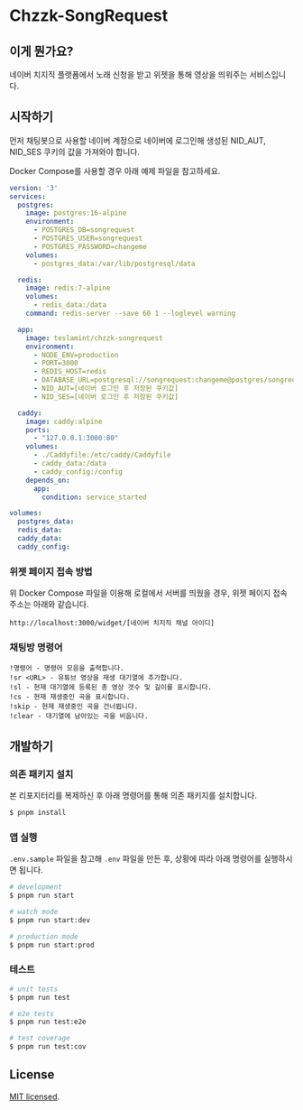 # Chzzk-SongRequest

## 이게 뭔가요?

네이버 치지직 플랫폼에서 노래 신청을 받고 위젯을 통해 영상을 띄워주는 서비스입니다.

## 시작하기

먼저 채팅봇으로 사용할 네이버 계정으로 네이버에 로그인해 생성된 NID_AUT, NID_SES 쿠키의 값을 가져와야 합니다.

Docker Compose를 사용할 경우 아래 예제 파일을 참고하세요.

```yaml
version: '3'
services:
  postgres:
    image: postgres:16-alpine
    environment:
      - POSTGRES_DB=songrequest
      - POSTGRES_USER=songrequest
      - POSTGRES_PASSWORD=changeme
    volumes:
      - postgres_data:/var/lib/postgresql/data

  redis:
    image: redis:7-alpine
    volumes:
      - redis_data:/data
    command: redis-server --save 60 1 --loglevel warning

  app:
    image: teslamint/chzzk-songrequest
    environment:
      - NODE_ENV=production
      - PORT=3000
      - REDIS_HOST=redis
      - DATABASE_URL=postgresql://songrequest:changeme@postgres/songrequest
      - NID_AUT=[네이버 로그인 후 저장된 쿠키값]
      - NID_SES=[네이버 로그인 후 저장된 쿠키값]

  caddy:
    image: caddy:alpine
    ports:
      - "127.0.0.1:3000:80"
    volumes:
      - ./Caddyfile:/etc/caddy/Caddyfile
      - caddy_data:/data
      - caddy_config:/config
    depends_on:
      app:
        condition: service_started

volumes:
  postgres_data:
  redis_data:
  caddy_data:
  caddy_config:

```

### 위젯 페이지 접속 방법

위 Docker Compose 파일을 이용해 로컬에서 서버를 띄웠을 경우, 위젯 페이지 접속 주소는 아래와 같습니다.

```text
http://localhost:3000/widget/[네이버 치지직 채널 아이디]
```

### 채팅방 명령어

```
!명령어 - 명령어 모음을 출력합니다.
!sr <URL> - 유튜브 영상을 재생 대기열에 추가합니다.
!sl - 현재 대기열에 등록된 총 영상 갯수 및 길이를 표시합니다.
!cs - 현재 재생중인 곡을 표시합니다.
!skip - 현재 재생중인 곡을 건너뜁니다.
!clear - 대기열에 남아있는 곡을 비웁니다.
```

## 개발하기

### 의존 패키지 설치

본 리포지터리를 복제하신 후 아래 명령어를 통해 의존 패키지를 설치합니다.

```bash
$ pnpm install
```

### 앱 실행

`.env.sample` 파일을 참고해 `.env` 파일을 만든 후, 상황에 따라 아래 명령어를 실행하시면 됩니다.

```bash
# development
$ pnpm run start

# watch mode
$ pnpm run start:dev

# production mode
$ pnpm run start:prod
```

### 테스트

```bash
# unit tests
$ pnpm run test

# e2e tests
$ pnpm run test:e2e

# test coverage
$ pnpm run test:cov
```

## License

[MIT licensed](LICENSE).
